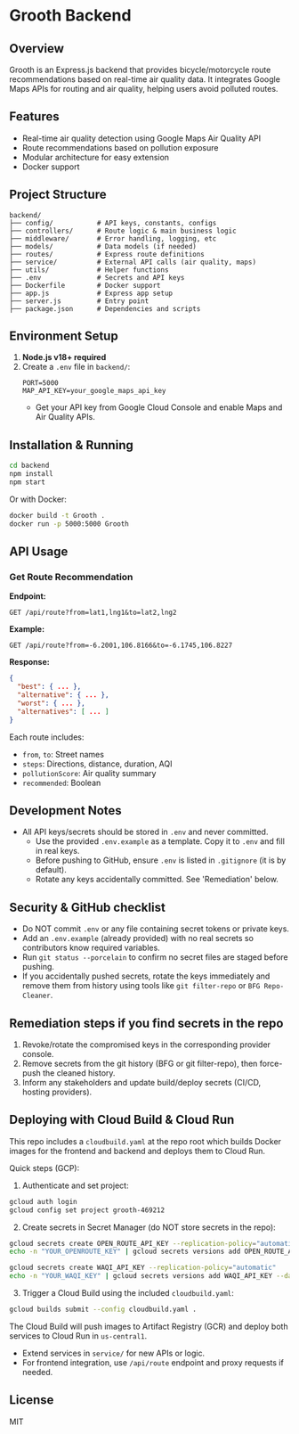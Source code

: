 # Grooth Backend

## Overview

Grooth is an Express.js backend that provides bicycle/motorcycle route recommendations based on real-time air quality data. It integrates Google Maps APIs for routing and air quality, helping users avoid polluted routes.

## Features
- Real-time air quality detection using Google Maps Air Quality API
- Route recommendations based on pollution exposure
- Modular architecture for easy extension
- Docker support

## Project Structure

```
backend/
├── config/           # API keys, constants, configs
├── controllers/      # Route logic & main business logic
├── middleware/       # Error handling, logging, etc
├── models/           # Data models (if needed)
├── routes/           # Express route definitions
├── service/          # External API calls (air quality, maps)
├── utils/            # Helper functions
├── .env              # Secrets and API keys
├── Dockerfile        # Docker support
├── app.js            # Express app setup
├── server.js         # Entry point
├── package.json      # Dependencies and scripts
```

## Environment Setup

1. **Node.js v18+ required**
2. Create a `.env` file in `backend/`:
   ```env
   PORT=5000
   MAP_API_KEY=your_google_maps_api_key
   ```
   - Get your API key from Google Cloud Console and enable Maps and Air Quality APIs.

## Installation & Running

```bash
cd backend
npm install
npm start
```

Or with Docker:

```bash
docker build -t Grooth .
docker run -p 5000:5000 Grooth
```

## API Usage

### Get Route Recommendation

**Endpoint:**
```
GET /api/route?from=lat1,lng1&to=lat2,lng2
```

**Example:**
```
GET /api/route?from=-6.2001,106.8166&to=-6.1745,106.8227
```

**Response:**
```json
{
  "best": { ... },
  "alternative": { ... },
  "worst": { ... },
  "alternatives": [ ... ]
}
```
Each route includes:
- `from`, `to`: Street names
- `steps`: Directions, distance, duration, AQI
- `pollutionScore`: Air quality summary
- `recommended`: Boolean

## Development Notes

- All API keys/secrets should be stored in `.env` and never committed.
  - Use the provided `.env.example` as a template. Copy it to `.env` and fill in real keys.
  - Before pushing to GitHub, ensure `.env` is listed in `.gitignore` (it is by default).
  - Rotate any keys accidentally committed. See 'Remediation' below.

## Security & GitHub checklist

- Do NOT commit `.env` or any file containing secret tokens or private keys.
- Add an `.env.example` (already provided) with no real secrets so contributors know required variables.
- Run `git status --porcelain` to confirm no secret files are staged before pushing.
- If you accidentally pushed secrets, rotate the keys immediately and remove them from history using tools like `git filter-repo` or `BFG Repo-Cleaner`.

## Remediation steps if you find secrets in the repo

1. Revoke/rotate the compromised keys in the corresponding provider console.
2. Remove secrets from the git history (BFG or git filter-repo), then force-push the cleaned history.
3. Inform any stakeholders and update build/deploy secrets (CI/CD, hosting providers).

## Deploying with Cloud Build & Cloud Run

This repo includes a `cloudbuild.yaml` at the repo root which builds Docker images for the frontend and backend and deploys them to Cloud Run.

Quick steps (GCP):

1. Authenticate and set project:

```bash
gcloud auth login
gcloud config set project grooth-469212
```

2. Create secrets in Secret Manager (do NOT store secrets in the repo):

```bash
gcloud secrets create OPEN_ROUTE_API_KEY --replication-policy="automatic"
echo -n "YOUR_OPENROUTE_KEY" | gcloud secrets versions add OPEN_ROUTE_API_KEY --data-file=-

gcloud secrets create WAQI_API_KEY --replication-policy="automatic"
echo -n "YOUR_WAQI_KEY" | gcloud secrets versions add WAQI_API_KEY --data-file=-
```

3. Trigger a Cloud Build using the included `cloudbuild.yaml`:

```bash
gcloud builds submit --config cloudbuild.yaml .
```

The Cloud Build will push images to Artifact Registry (GCR) and deploy both services to Cloud Run in `us-central1`.
- Extend services in `service/` for new APIs or logic.
- For frontend integration, use `/api/route` endpoint and proxy requests if needed.

## License

MIT
